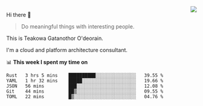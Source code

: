 <img align="right" src="https://github-readme-stats.vercel.app/api?username=Teakowa&show_icons=true&icon_color=2f80ed&text_color=718096&bg_color=ffffff&hide_title=true" />

Hi there 👋

> Do meaningful things with interesting people.

This is Teakowa Gatanothor O'deorain.

I'm a cloud and platform architecture consultant.

📊 **This week I spent my time on**
<!--START_SECTION:waka-->
```text
Rust   3 hrs 5 mins    ██████████░░░░░░░░░░░░░░░   39.55 % 
YAML   1 hr 32 mins    █████░░░░░░░░░░░░░░░░░░░░   19.66 % 
JSON   56 mins         ███░░░░░░░░░░░░░░░░░░░░░░   12.08 % 
Git    44 mins         ██▒░░░░░░░░░░░░░░░░░░░░░░   09.55 % 
TOML   22 mins         █▒░░░░░░░░░░░░░░░░░░░░░░░   04.76 % 
```
<!--END_SECTION:waka-->
